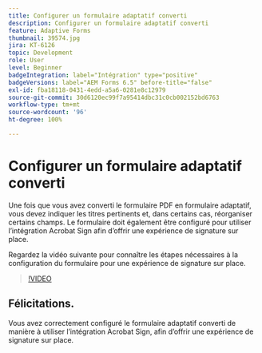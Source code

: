 ```yaml
---
title: Configurer un formulaire adaptatif converti
description: Configurer un formulaire adaptatif converti
feature: Adaptive Forms
thumbnail: 39574.jpg
jira: KT-6126
topic: Development
role: User
level: Beginner
badgeIntegration: label="Intégration" type="positive"
badgeVersions: label="AEM Forms 6.5" before-title="false"
exl-id: fba18118-0431-4edd-a5a6-0281e8c12979
source-git-commit: 30d6120ec99f7a95414dbc31c0cb002152bd6763
workflow-type: tm+mt
source-wordcount: '96'
ht-degree: 100%

---
```


# Configurer un formulaire adaptatif converti

Une fois que vous avez converti le formulaire PDF en formulaire adaptatif, vous devez indiquer les titres pertinents et, dans certains cas, réorganiser certains champs. Le formulaire doit également être configuré pour utiliser l’intégration Acrobat Sign afin d’offrir une expérience de signature sur place.

Regardez la vidéo suivante pour connaître les étapes nécessaires à la configuration du formulaire pour une expérience de signature sur place.

>[!VIDEO](https://video.tv.adobe.com/v/39574?quality=12&learn=on)

## Félicitations.

Vous avez correctement configuré le formulaire adaptatif converti de manière à utiliser l’intégration Acrobat Sign, afin d’offrir une expérience de signature sur place.

